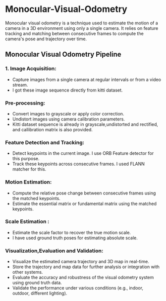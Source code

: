 # Monocular-Visual-Odometry
Monocular visual odometry is a technique used to estimate the motion of a camera in a 3D environment using only a single camera. It relies on feature tracking and matching between consecutive frames to compute the camera's pose and trajectory over time.

## Monocular Visual Odometry Pipeline
### 1. Image Acquisition:

* Capture images from a single camera at regular intervals or from a video stream.
* I got these image sequence directly from kitti dataset. 

### Pre-processing:

* Convert images to grayscale or apply color correction.
* Undistort images using camera calibration parameters.
* Kitti dataset sequence is already in grayscale,undistorted and rectified, and callibration matrix is also provided.

### Feature Detection and Tracking:

* Detect keypoints in the current image. I use ORB Feature detector for this purpose.
* Track these keypoints across consecutive frames. I used FLANN matcher for this.
  
### Motion Estimation:

* Compute the relative pose change between consecutive frames using the matched keypoints.
* Estimate the essential matrix or fundamental matrix using the matched keypoints.

### Scale Estimation :

* Estimate the scale factor to recover the true motion scale.
* I have used ground truth poses for estimating absolute scale.

### Visualization,Evaluation and Validation:

* Visualize the estimated camera trajectory and 3D map in real-time.
* Store the trajectory and map data for further analysis or integration with other systems.
* Evaluate the accuracy and robustness of the visual odometry system using ground truth data.
* Validate the performance under various conditions (e.g., indoor, outdoor, different lighting).

